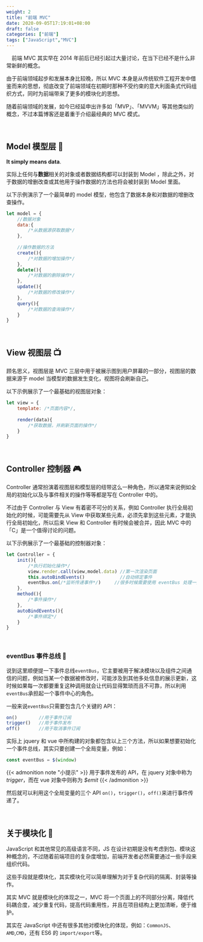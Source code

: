 ```yaml
---
weight: 2
title: "前端 MVC"
date: 2020-09-05T17:19:01+08:00
draft: false
categories: ["前端"]
tags: ["JavaScript","MVC"]
---
```


&emsp;前端 MVC 其实早在 2014 年前后已经引起过大量讨论，在当下已经不是什么非常新鲜的概念。  

由于前端领域起步和发展本身比较晚，所以 MVC 本身是从传统软件工程开发中借鉴而来的思想，彻底改变了前端领域在初期时那种不受约束的意大利面条式代码组织方式，同时为前端带来了更多的模块化的思想。  

随着前端领域的发展，如今已经延申出许多如「MVP」、「MVVM」等其他类似的概念，不过本篇博客还是着重于介绍最经典的 MVC 模式。

&nbsp;

## Model 模型层 :dancer:

**It simply means data**.  

实际上任何与**数据**相关的对象或者数据结构都可以封装到 Model ，除此之外，对于数据的增删改查或其他用于操作数据的方法也将会被封装到 Model  里面。  

以下示例演示了一个最简单的 model 模型，他包含了数据本身和对数据的增删改查操作。

```javascript
let model = {
    //数据对象
    data:{
        /*从数据源获取数据*/
    },
    
    //操作数据的方法
    create(){
        /*对数据的增加操作*/
    },
    delete(){
        /*对数据的删除操作*/
    },
    update(){
        /*对数据的修改操作*/
    },
    query(){
        /*对数据的查询操作*/
    }
}
```

&nbsp;

## View 视图层 :tv:

顾名思义，视图层是 MVC 三层中用于被展示图到用户屏幕的一部分，视图层的数据来源于 model 当模型的数据发生变化，视图将会刷新自己。

以下示例展示了一个最基础的视图层对象：

```javascript
let view = {
    template: /*页面内容*/,
    
    render(data){
        /*获取数据，并刷新页面的操作*/
    }
}
```

&nbsp;

## Controller 控制器 :video_game:

Controller 通常扮演着视图层和模型层的纽带这么一种角色，所以通常来说例如全局的初始化以及与事件相关的操作等等都是写在 Controller 中的。  

不过由于 Controller 与 View 有着密不可分的关系，例如 Controller 执行全局初始化的时候，可能需要先从 View 中获取某些元素，必须先拿到这些元素，才能执行全局初始化，所以后来 View 和 Controller 有时候会被合并，因此 MVC 中的「C」是一个值得讨论的问题。

以下示例展示了一个最基础的控制器对象：

```javascript
let Controller = {
    init(){
        /*执行初始化操作*/
        view.render.call(view,model.data) //第一次渲染页面
        this.autoBindEvents() 			  //自动绑定事件
        eventBus.on(/*监听传递事件*/)     //很多时候需要使用 eventBus 处理一些组件间传递的事件
    },
    method(){
        /*事件操作*/
    },
    autoBindEvents(){
        /*事件绑定*/
    }
}
```

&nbsp;

### eventBus 事件总线 :bus:

说到这里顺便提一下事件总线`eventBus`，它主要被用于解决模块以及组件之间通信的问题，例如当某一个数据被修改时，可能涉及到其他多处信息的展示更新，这时候如果每一次都要重复这种调用就会让代码显得繁琐而且不可靠，所以利用`eventBus`承担起一个事件中心的角色。

一般来说`eventBus`只需要包含几个关键的 API：

```javascript
on()        //用于事件订阅
trigger()   //用于事件发布
off()       //用于取消事件订阅
```

实际上 jquery 和 vue 中所构建的对象都包含以上三个方法，所以如果想要初始化一个事件总线，其实只要创建一个全局变量，例如：

```javascript
const eventBus = $(window)
```

{{< admonition note "小提示" >}}
用于事件发布的 API，在 jquery 对象中称为 *trigger*，而在 vue 对象中则称为 *$emit*
{{< /admonition >}}

然后就可以利用这个全局变量的三个 API `on()`，`trigger()`，`off()`来进行事件传递了。

&nbsp;

## 关于模块化 :microphone:

JavaScript 和其他常见的高级语言不同，JS 在设计初期是没有考虑到包、模块这种概念的，不过随着前端项目的复杂度增加，前端开发者必然需要通过一些手段来组织代码。

这些手段就是模块化，其实模块化可以简单理解为对于复杂代码的隔离、封装等操作。

其实 MVC 就是模块化的体现之一，MVC 将一个页面上的不同部分分离，降低代码耦合度，减少重复代码，提高代码重用性，并且在项目结构上更加清晰，便于维护。

其实在 JavaScript 中还有很多其他对模块化的体现，例如：`CommonJS`、`AMD`,`CMD`，还有 ES6 的 `import/export`等。

